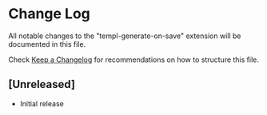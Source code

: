 # Change Log

All notable changes to the "templ-generate-on-save" extension will be documented in this file.

Check [Keep a Changelog](http://keepachangelog.com/) for recommendations on how to structure this file.

## [Unreleased]

- Initial release